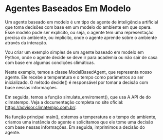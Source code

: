 # Agentes Baseados Em Modelo
 
Um agente baseado em modelo é um tipo de agente de inteligência artificial que toma decisões com base em um modelo do ambiente em que opera. Esse modelo pode ser explícito, ou seja, o agente tem uma representação precisa do ambiente, ou implícito, onde o agente aprende sobre o ambiente através da interação.

Vou criar um exemplo simples de um agente baseado em modelo em Python, onde o agente decide se deve ir para academia ou não sair de casa com base em algumas condições climáticas.

Neste exemplo, temos a classe ModelBasedAgent, que representa nosso agente. Ele recebe a temperatura e o tempo como parâmetros ao ser inicializado. O método decide() é responsável por tomar a decisão com base nessas informações.

Em seguida, temos a função simulate_enviroment(), que usa A API de do climatempo. Veja a documentação completa no site oficial: https://advisor.climatempo.com.br/.

Na função principal main(), obtemos a temperatura e o tempo do ambiente, criamos uma instância do agente e solicitamos que ele tome uma decisão com base nessas informações. Em seguida, imprimimos a decisão do agente.


